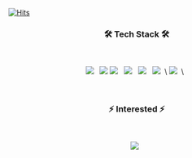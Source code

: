 <!--
**kakjzi/kakjzi** is a ✨ _special_ ✨ repository because its `README.md` (this file) appears on your GitHub profile.

Here are some ideas to get you started:

- 🔭 I’m currently working on ...
- 🌱 I’m currently learning ...
- 👯 I’m looking to collaborate on ...
- 🤔 I’m looking for help with ...
- 💬 Ask me about ...
- 📫 How to reach me: ...
- 😄 Pronouns: ...
- ⚡ Fun fact: ...
-->

[![Hits](https://hits.seeyoufarm.com/api/count/incr/badge.svg?url=https%3A%2F%2Fgithub.com%2Fkakjzi%2Fkakjzi.git&count_bg=%2379C83D&title_bg=%23555555&icon=&icon_color=%23E7E7E7&title=hits&edge_flat=false)](https://hits.seeyoufarm.com)

<h3 align="center"><b>🛠 Tech Stack 🛠</b></h3>
</br>
<p align="center">
<img src="https://img.shields.io/badge/.NET-512BD4?style=flat-square&logo=.NET&logoColor=White"></a> &nbsp
<img src="https://img.shields.io/badge/SSMS-CC2927?style=flat-square&logo=Microsoft SQL Server&logoColor=White"> 
<img src="https://img.shields.io/badge/HTML5-E34F26?style=flat-square&logo=HTML5&logoColor=white"/></a> &nbsp
<img src="https://img.shields.io/badge/CSS3-1572B6?style=flat-square&logo=CSS3&logoColor=white"/></a> &nbsp
<img src="https://img.shields.io/badge/JavaScript-F7DF1E?style=flat-square&logo=JavaScript&logoColor=white"/></a> &nbsp
<img src="https://img.shields.io/badge/Vue.js-4FC08D?style=flat-square&logo=Vue.js&logoColor=white"/></a> &nbsp\
<img src="https://img.shields.io/badge/Spring Boot-#6DB33F?style=flat-square&logo=Spring Boot&logoColor=white"/></a> &nbsp\
</a> &nbsp </p>
 </br>
 <h3 align="center"><b>⚡ Interested ⚡</b></h3>
 </br>
 <p align="center">
<img src="https://img.shields.io/badge/Python-3776AB?style=flat-square&logo=Python&logoColor=white"/></a> &nbsp</p>
